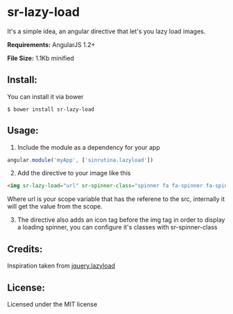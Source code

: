 sr-lazy-load
==========

It's a simple idea, an angular directive that let's you lazy load images. 

**Requirements:** AngularJS 1.2+

**File Size:** 1.1Kb minified

## Install: 

You can install it via bower

```
$ bower install sr-lazy-load
```

## Usage: 

1. Include the module as a dependency for your app
  
  ```js
  angular.module('myApp', ['sinrutina.lazyload'])
  ```

2. Add the directive to your image like this
  ```html
  <img sr-lazy-load="url" sr-spinner-class="spinner fa fa-spinner fa-spin">
  ```

  Where url is your scope variable that has the referene to the src, internally it will get the value from the scope. 

3. The directive also adds an icon tag before the img tag in order to display a loading spinner, you can configure it's classes with sr-spinner-class

## Credits:
Inspiration taken from [jquery.lazyload](https://github.com/tuupola/jquery_lazyload)

## License:
Licensed under the MIT license